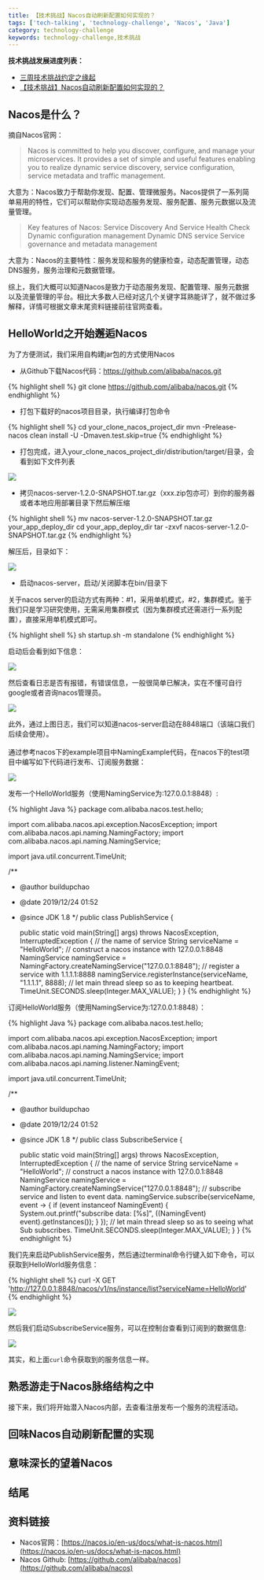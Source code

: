 ```yaml
---
title: 【技术挑战】Nacos自动刷新配置如何实现的？
tags: ['tech-talking', 'technology-challenge', 'Nacos', 'Java']
category: technology-challenge
keywords: technology-challenge,技术挑战
---
```


**技术挑战发展进度列表：**

- [三周技术挑战约定之缘起](http://www.buildupchao.cn/technology-challenge/2019/12/23/technology-challenge-for-3-weeks.html)
- [【技术挑战】Nacos自动刷新配置如何实现的？](http://www.buildupchao.cn/technology-challenge/2019/12/26/how-to-refresh-conf-automatically-for-nacos.html)

<!-- more -->

## Nacos是什么？

摘自Nacos官网：

> Nacos is committed to help you discover, configure, and manage your microservices. It provides a set of simple and useful features enabling you to realize dynamic service discovery, service configuration, service metadata and traffic management.

大意为：Nacos致力于帮助你发现、配置、管理微服务。Nacos提供了一系列简单易用的特性，它们可以帮助你实现动态服务发现、服务配置、服务元数据以及流量管理。

> Key features of Nacos:
> Service Discovery And Service Health Check
> Dynamic configuration management
> Dynamic DNS service
> Service governance and metadata management

大意为：Nacos的主要特性：服务发现和服务的健康检查，动态配置管理，动态DNS服务，服务治理和元数据管理。

综上，我们大概可以知道Nacos是致力于动态服务发现、配置管理、服务元数据以及流量管理的平台。相比大多数人已经对这几个关键字耳熟能详了，就不做过多解释，详情可根据文章末尾资料链接前往官网查看。

## HelloWorld之开始邂逅Nacos

为了方便测试，我们采用自构建jar包的方式使用Nacos

- 从Github下载Nacos代码：https://github.com/alibaba/nacos.git

{% highlight shell %}
git clone https://github.com/alibaba/nacos.git
{% endhighlight %}

- 打包下载好的nacos项目目录，执行编译打包命令

{% highlight shell %}
cd your_clone_nacos_project_dir
mvn -Prelease-nacos clean install -U -Dmaven.test.skip=true
{% endhighlight %}

- 打包完成，进入your_clone_nacos_project_dir/distribution/target/目录，会看到如下文件列表

![](https://github.com/buildupchao/ImgStore/blob/master/blog/technologychallenge/nacos/nacos-jar.png?raw=true)

- 拷贝nacos-server-1.2.0-SNAPSHOT.tar.gz（xxx.zip包亦可）到你的服务器或者本地应用部署目录下然后解压缩

{% highlight shell %}
mv nacos-server-1.2.0-SNAPSHOT.tar.gz your_app_deploy_dir
cd your_app_deploy_dir
tar -zxvf nacos-server-1.2.0-SNAPSHOT.tar.gz
{% endhighlight %}

解压后，目录如下：

![](https://github.com/buildupchao/ImgStore/blob/master/blog/technologychallenge/nacos/nacos-server-dir.png?raw=true)

- 启动nacos-server，启动/关闭脚本在bin/目录下

关于nacos server的启动方式有两种：#1，采用单机模式，#2，集群模式。鉴于我们只是学习研究使用，无需采用集群模式（因为集群模式还需进行一系列配置），直接采用单机模式即可。

{% highlight shell %}
sh startup.sh -m standalone
{% endhighlight %}

启动后会看到如下信息：

![](https://github.com/buildupchao/ImgStore/blob/master/blog/technologychallenge/nacos/start-nacos-server.png?raw=true)

然后查看日志是否有报错，有错误信息，一般很简单已解决，实在不懂可自行google或者咨询nacos管理员。<br/>

![](https://github.com/buildupchao/ImgStore/blob/master/blog/technologychallenge/nacos/nacos-log-info.png?raw=true)

此外，通过上图日志，我们可以知道nacos-server启动在8848端口（该端口我们后续会使用）。<br/>
<br/>
通过参考nacos下的example项目中NamingExample代码，在nacos下的test项目中编写如下代码进行发布、订阅服务数据：<br/>

![](https://github.com/buildupchao/ImgStore/blob/master/blog/technologychallenge/nacos/nacos-example-code.png?raw=true)

发布一个HelloWorld服务（使用NamingService为:127.0.0.1:8848）:

{% highlight Java %}
package com.alibaba.nacos.test.hello;

import com.alibaba.nacos.api.exception.NacosException;
import com.alibaba.nacos.api.naming.NamingFactory;
import com.alibaba.nacos.api.naming.NamingService;

import java.util.concurrent.TimeUnit;

/**
 * @author buildupchao
 * @date 2019/12/24 01:52
 * @since JDK 1.8
 */
public class PublishService {

    public static void main(String[] args) throws NacosException, InterruptedException {
        // the name of service
        String serviceName = "HelloWorld";
        // construct a nacos instance with 127.0.0.1:8848
        NamingService namingService = NamingFactory.createNamingService("127.0.0.1:8848");
        // register a service with 1.1.1.1:8888
        namingService.registerInstance(serviceName, "1.1.1.1", 8888);
        // let main thread sleep so as to keeping heartbeat.
        TimeUnit.SECONDS.sleep(Integer.MAX_VALUE);
    }
}
{% endhighlight %}

订阅HelloWorld服务（使用NamingService为:127.0.0.1:8848）：

{% highlight Java %}
package com.alibaba.nacos.test.hello;

import com.alibaba.nacos.api.exception.NacosException;
import com.alibaba.nacos.api.naming.NamingFactory;
import com.alibaba.nacos.api.naming.NamingService;
import com.alibaba.nacos.api.naming.listener.NamingEvent;

import java.util.concurrent.TimeUnit;

/**
 * @author buildupchao
 * @date 2019/12/24 01:52
 * @since JDK 1.8
 */
public class SubscribeService {

    public static void main(String[] args) throws NacosException, InterruptedException {
        // the name of service
        String serviceName = "HelloWorld";
        // construct a nacos instance with 127.0.0.1:8848
        NamingService namingService = NamingFactory.createNamingService("127.0.0.1:8848");
        // subscribe service and listen to event data.
        namingService.subscribe(serviceName, event -> {
            if (event instanceof NamingEvent) {
                System.out.printf("subscribe data: [%s]", ((NamingEvent) event).getInstances());
            }
        });
        // let main thread sleep so as to seeing what Sub subscribes.
        TimeUnit.SECONDS.sleep(Integer.MAX_VALUE);
    }
}
{% endhighlight %}

我们先来启动PublishService服务，然后通过terminal命令行键入如下命令，可以获取到HelloWorld服务信息：

{% highlight shell %}
curl -X GET 'http://127.0.0.1:8848/nacos/v1/ns/instance/list?serviceName=HelloWorld'
{% endhighlight %}

![](https://github.com/buildupchao/ImgStore/blob/master/blog/technologychallenge/nacos/nacos-service-info.png?raw=true)

然后我们启动SubscribeService服务，可以在控制台查看到订阅到的数据信息:

![](https://github.com/buildupchao/ImgStore/blob/master/blog/technologychallenge/nacos/subscribe-nacos-service-console-info.png?raw=true)

其实，和上面``` curl ```命令获取到的服务信息一样。

## 熟悉游走于Nacos脉络结构之中

接下来，我们将开始潜入Nacos内部，去查看注册发布一个服务的流程活动。



## 回味Nacos自动刷新配置的实现

## 意味深长的望着Nacos

## 结尾

## 资料链接

- Nacos官网：[https://nacos.io/en-us/docs/what-is-nacos.html](https://nacos.io/en-us/docs/what-is-nacos.html)
- Nacos Github: [https://github.com/alibaba/nacos](https://github.com/alibaba/nacos)
